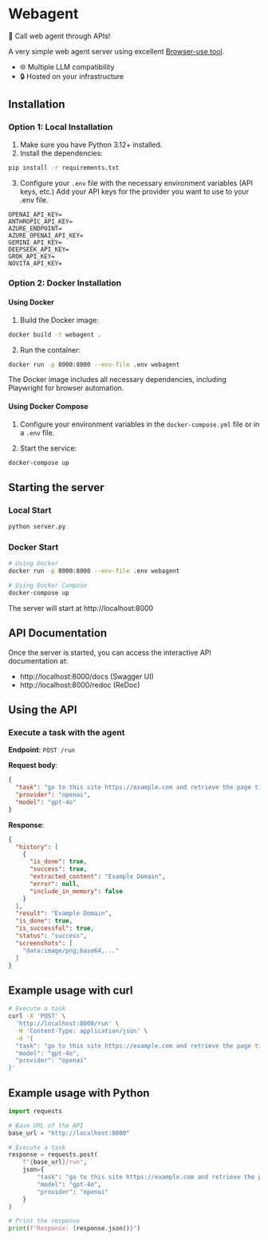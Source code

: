 # Webagent

🚀 Call web agent through APIs!

A very simple web agent server using excellent [Browser-use tool](https://github.com/browser-use/browser-use).
- 🌐 Multiple LLM compatibility
- 🔒 Hosted on your infrastructure

## Installation

### Option 1: Local Installation

1. Make sure you have Python 3.12+ installed.
2. Install the dependencies:

```bash
pip install -r requirements.txt
```

3. Configure your `.env` file with the necessary environment variables (API keys, etc.)
Add your API keys for the provider you want to use to your .env file.

```
OPENAI_API_KEY=
ANTHROPIC_API_KEY=
AZURE_ENDPOINT=
AZURE_OPENAI_API_KEY=
GEMINI_API_KEY=
DEEPSEEK_API_KEY=
GROK_API_KEY=
NOVITA_API_KEY=
```

### Option 2: Docker Installation

#### Using Docker

1. Build the Docker image:

```bash
docker build -t webagent .
```

2. Run the container:

```bash
docker run -p 8000:8000 --env-file .env webagent
```

The Docker image includes all necessary dependencies, including Playwright for browser automation.

#### Using Docker Compose

1. Configure your environment variables in the `docker-compose.yml` file or in a `.env` file.

2. Start the service:

```bash
docker-compose up
```

## Starting the server

### Local Start

```bash
python server.py
```

### Docker Start

```bash
# Using Docker
docker run -p 8000:8000 --env-file .env webagent

# Using Docker Compose
docker-compose up
```

The server will start at http://localhost:8000

## API Documentation

Once the server is started, you can access the interactive API documentation at:

- http://localhost:8000/docs (Swagger UI)
- http://localhost:8000/redoc (ReDoc)

## Using the API

### Execute a task with the agent

**Endpoint**: `POST /run`

**Request body**:
```json
{
  "task": "go to this site https://example.com and retrieve the page title",
  "provider": "openai",
  "model": "gpt-4o"
}
```

**Response**:
```json
{
  "history": [
    {
      "is_done": true,
      "success": true,
      "extracted_content": "Example Domain",
      "error": null,
      "include_in_memory": false
    }
  ],
  "result": "Example Domain",
  "is_done": true,
  "is_successful": true,
  "status": "success",
  "screenshots": [
    "data:image/png;base64,..."
  ]
}
```

## Example usage with curl

```bash
# Execute a task
curl -X 'POST' \
  'http://localhost:8000/run' \
  -H 'Content-Type: application/json' \
  -d '{
  "task": "go to this site https://example.com and retrieve the page title",
  "model": "gpt-4o",
  "provider": "openai"
}'
```

## Example usage with Python

```python
import requests

# Base URL of the API
base_url = "http://localhost:8000"

# Execute a task
response = requests.post(
    f"{base_url}/run",
    json={
        "task": "go to this site https://example.com and retrieve the page title",
        "model": "gpt-4o",
        "provider": "openai"
    }
)

# Print the response
print(f"Response: {response.json()}")
```
